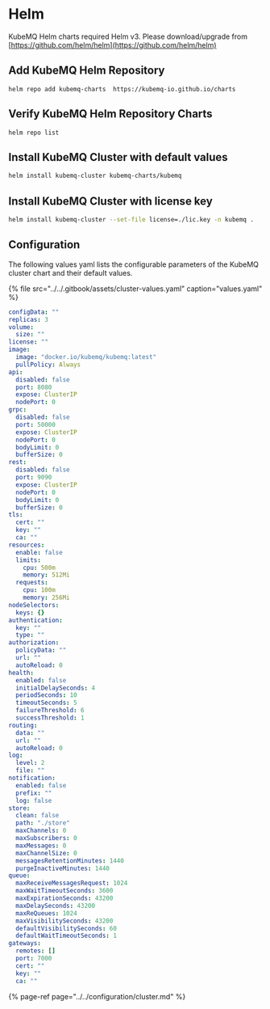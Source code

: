 # Helm

KubeMQ Helm charts required Helm v3. Please download/upgrade from [https://github.com/helm/helm](https://github.com/helm/helm)

## Add KubeMQ Helm Repository

```text
helm repo add kubemq-charts  https://kubemq-io.github.io/charts
```

## Verify KubeMQ Helm Repository Charts

```text
helm repo list
```

## Install KubeMQ Cluster with default values

```bash
helm install kubemq-cluster kubemq-charts/kubemq
```

## Install KubeMQ Cluster with license key

```bash
helm install kubemq-cluster --set-file license=./lic.key -n kubemq .
```


## Configuration

The following values yaml lists the configurable parameters of the KubeMQ cluster chart and their default values.

{% file src="../../.gitbook/assets/cluster-values.yaml" caption="values.yaml" %}

```yaml
configData: ""
replicas: 3
volume:
  size: ""
license: ""
image:
  image: "docker.io/kubemq/kubemq:latest"
  pullPolicy: Always
api:
  disabled: false
  port: 8080
  expose: ClusterIP
  nodePort: 0
grpc:
  disabled: false
  port: 50000
  expose: ClusterIP
  nodePort: 0
  bodyLimit: 0
  bufferSize: 0
rest:
  disabled: false
  port: 9090
  expose: ClusterIP
  nodePort: 0
  bodyLimit: 0
  bufferSize: 0
tls:
  cert: ""
  key: ""
  ca: ""
resources:
  enable: false
  limits:
    cpu: 500m
    memory: 512Mi
  requests:
    cpu: 100m
    memory: 256Mi
nodeSelectors:
  keys: {}
authentication:
  key: ""
  type: ""
authorization:
  policyData: ""
  url: ""
  autoReload: 0
health:
  enabled: false
  initialDelaySeconds: 4
  periodSeconds: 10
  timeoutSeconds: 5
  failureThreshold: 6
  successThreshold: 1
routing:
  data: ""
  url: ""
  autoReload: 0
log:
  level: 2
  file: ""
notification:
  enabled: false
  prefix: ""
  log: false
store:
  clean: false
  path: "./store"
  maxChannels: 0
  maxSubscribers: 0
  maxMessages: 0
  maxChannelSize: 0
  messagesRetentionMinutes: 1440
  purgeInactiveMinutes: 1440
queue:
  maxReceiveMessagesRequest: 1024
  maxWaitTimeoutSeconds: 3600
  maxExpirationSeconds: 43200
  maxDelaySeconds: 43200
  maxReQueues: 1024
  maxVisibilitySeconds: 43200
  defaultVisibilitySeconds: 60
  defaultWaitTimeoutSeconds: 1
gateways:
  remotes: []
  port: 7000
  cert: ""
  key: ""
  ca: ""
```

{% page-ref page="../../configuration/cluster.md" %}


